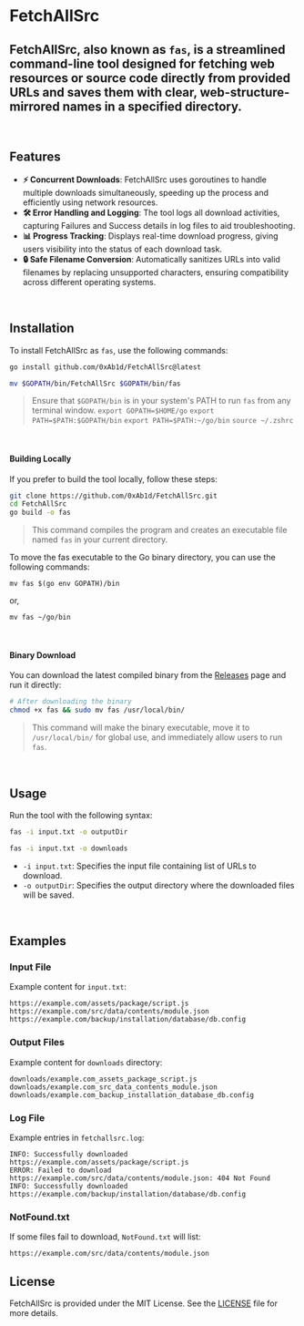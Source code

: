 # FetchAllSrc

## FetchAllSrc, also known as `fas`, is a streamlined command-line tool designed for fetching web resources or source code directly from provided URLs and saves them with clear, web-structure-mirrored names in a specified directory.

<br>

## Features

- **⚡️ Concurrent Downloads**: FetchAllSrc uses goroutines to handle multiple downloads simultaneously, speeding up the process and efficiently using network resources.
- **🛠️ Error Handling and Logging**: The tool logs all download activities, capturing Failures and Success details in log files to aid troubleshooting.
- **📊 Progress Tracking**: Displays real-time download progress, giving users visibility into the status of each download task.
- **🔒 Safe Filename Conversion**: Automatically sanitizes URLs into valid filenames by replacing unsupported characters, ensuring compatibility across different operating systems.

<br>

## Installation

To install FetchAllSrc as `fas`, use the following commands:

```bash
go install github.com/0xAb1d/FetchAllSrc@latest
```
```bash
mv $GOPATH/bin/FetchAllSrc $GOPATH/bin/fas
```

> Ensure that `$GOPATH/bin` is in your system's PATH to run `fas` from any terminal window.
 `export GOPATH=$HOME/go`
 `export PATH=$PATH:$GOPATH/bin`
 `export PATH=$PATH:~/go/bin`
 `source ~/.zshrc`

<br>

#### Building Locally

If you prefer to build the tool locally, follow these steps:

```bash
git clone https://github.com/0xAb1d/FetchAllSrc.git
cd FetchAllSrc
go build -o fas
```

> This command compiles the program and creates an executable file named `fas` in your current directory.

To move the fas executable to the Go binary directory, you can use the following commands:
```
mv fas $(go env GOPATH)/bin
```
or,
```
mv fas ~/go/bin
```
<br>


#### Binary Download

You can download the latest compiled binary from the [Releases](https://github.com/0xAb1d/FetchAllSrc/releases) page and run it directly:

```bash
# After downloading the binary
chmod +x fas && sudo mv fas /usr/local/bin/
```

> This command will make the binary executable, move it to `/usr/local/bin/` for global use, and immediately allow users to run `fas`.

<br>

## Usage

Run the tool with the following syntax:

```bash
fas -i input.txt -o outputDir
```
```bash
fas -i input.txt -o downloads
```

- `-i input.txt`: Specifies the input file containing list of URLs to download.
- `-o outputDir`: Specifies the output directory where the downloaded files will be saved.
  
<br>

## Examples

### Input File

Example content for `input.txt`:

```
https://example.com/assets/package/script.js
https://example.com/src/data/contents/module.json
https://example.com/backup/installation/database/db.config
```

### Output Files

Example content for `downloads` directory:

```
downloads/example.com_assets_package_script.js
downloads/example.com_src_data_contents_module.json
downloads/example.com_backup_installation_database_db.config
```

### Log File

Example entries in `fetchallsrc.log`:

```
INFO: Successfully downloaded https://example.com/assets/package/script.js
ERROR: Failed to download https://example.com/src/data/contents/module.json: 404 Not Found
INFO: Successfully downloaded https://example.com/backup/installation/database/db.config
```

### NotFound.txt

If some files fail to download, `NotFound.txt` will list:

```
https://example.com/src/data/contents/module.json
```


## License

FetchAllSrc is provided under the MIT License. See the [LICENSE](https://github.com/0xAb1d/FetchAllSrc/blob/main/LICENSE) file for more details.

